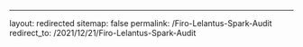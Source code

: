 ---
layout: redirected
sitemap: false
permalink: /Firo-Lelantus-Spark-Audit
redirect_to: /2021/12/21/Firo-Lelantus-Spark-Audit
